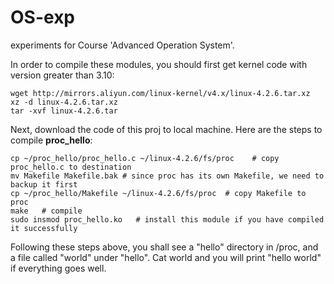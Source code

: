 # OS-exp
experiments for Course 'Advanced Operation System'.

In order to compile these modules, you should first get kernel code with version greater than 3.10:
```
wget http://mirrors.aliyun.com/linux-kernel/v4.x/linux-4.2.6.tar.xz   
xz -d linux-4.2.6.tar.xz
tar -xvf linux-4.2.6.tar
```
Next, download the code of this proj to local machine. Here are the steps to compile **proc_hello**:
```
cp ~/proc_hello/proc_hello.c ~/linux-4.2.6/fs/proc    # copy proc_hello.c to destination
mv Makefile Makefile.bak # since proc has its own Makefile, we need to backup it first
cp ~/proc_hello/Makefile ~/linux-4.2.6/fs/proc  # copy Makefile to proc
make   # compile
sudo insmod proc_hello.ko   # install this module if you have compiled it successfully
```
Following these steps above, you shall see a "hello" directory in /proc, and a file called "world" under "hello". Cat world and you will print "hello world" if everything goes well.
